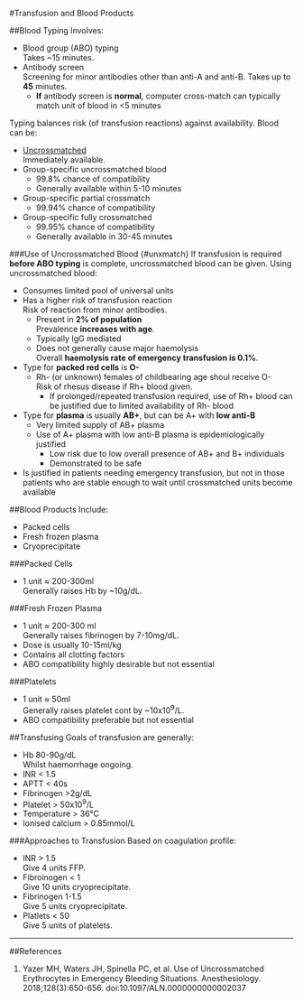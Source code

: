 #Transfusion and Blood Products


##Blood Typing
Involves:
* Blood group (ABO) typing  
Takes ~15 minutes.
* Antibody screen  
Screening for minor antibodies other than anti-A and anti-B. Takes up to **45** minutes.
	* **If** antibody screen is **normal**, computer cross-match can typically match unit of blood in <5 minutes

Typing balances risk (of transfusion reactions) against availability. Blood can be:
* [Uncrossmatched](unxmatch)  
Immediately available.
* Group-specific uncrossmatched blood  
	* 99.8% chance of compatibility
	* Generally available within 5-10 minutes
* Group-specific partial crossmatch
	* 99.94% chance of compatibility
* Group-specific fully crossmatched
	* 99.95% chance of compatibility
	* Generally available in 30-45 minutes

###Use of Uncrossmatched Blood {#unxmatch}
If transfusion is required **before ABO typing** is complete, uncrossmatched blood can be given. Using uncrossmatched blood:
* Consumes limited pool of universal units
* Has a higher risk of transfusion reaction  
Risk of reaction from minor antibodies.
	* Present in **2% of population**  
	Prevalence **increases with age**.
	* Typically IgG mediated
	* Does not generally cause major haemolysis  
	Overall **haemolysis rate of emergency transfusion is 0.1%**.
* Type for **packed red cells** is **O-**
	* Rh- (or unknown) females of childbearing age shoul receive O-  
	Risk of rhesus disease if Rh+ blood given.
		* If prolonged/repeated transfusion required, use of Rh+ blood can be justified due to limited availability of Rh- blood
* Type for **plasma** is usually **AB+**, but can be A+ with **low anti-B**
	* Very limited supply of AB+ plasma
	* Use of A+ plasma with low anti-B plasma is epidemiologically justified  
		* Low risk due to low overall presence of AB+ and B+ individuals
		* Demonstrated to be safe
* Is justified in patients needing emergency transfusion, but not in those patients who are stable enough to wait until crossmatched units become available


##Blood Products
Include:
* Packed cells
* Fresh frozen plasma
* Cryoprecipitate


###Packed Cells
* 1 unit ≈ 200-300ml  
Generally raises Hb by ~10g/dL.


###Fresh Frozen Plasma
* 1 unit ≈ 200-300 ml  
Generally raises fibrinogen by 7-10mg/dL.
* Dose is usually 10-15ml/kg
* Contains all clotting factors
* ABO compatibility highly desirable but not essential


###Platelets
* 1 unit ≈ 50ml  
Generally raises platelet cont by ~10x10<sup>9</sup>/L.
* ABO compatibility preferable but not essential


##Transfusing
Goals of transfusion are generally:
* Hb 80-90g/dL  
Whilst haemorrhage ongoing.
* INR < 1.5
* APTT < 40s
* Fibrinogen >2g/dL
* Platelet > 50x10<sup>9</sup>/L
* Temperature > 36°C
* Ionised calcium > 0.85mmol/L

###Approaches to Transfusion
Based on coagulation profile:
* INR > 1.5  
Give 4 units FFP.
* Fibroinogen < 1  
Give 10 units cryoprecipitate.
* Fibrinogen 1-1.5  
Give 5 units cryoprecipitate.
* Platlets < 50  
Give 5 units of platelets.



---

##References
1. Yazer MH, Waters JH, Spinella PC, et al. Use of Uncrossmatched Erythrocytes in Emergency Bleeding Situations. Anesthesiology. 2018;128(3):650-656. doi:10.1097/ALN.0000000000002037